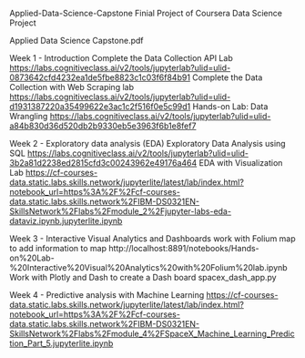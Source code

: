 Applied-Data-Science-Capstone
Finial Project of Coursera Data Science Project

Applied Data Science Capstone.pdf


Week 1 - Introduction
Complete the Data Collection API Lab
https://labs.cognitiveclass.ai/v2/tools/jupyterlab?ulid=ulid-0873642cfd4232ea1de5fbe8823c1c03f6f84b91
Complete the Data Collection with Web Scraping lab
https://labs.cognitiveclass.ai/v2/tools/jupyterlab?ulid=ulid-d1931387220a35499622e3ac1c2f516f0e5c99d1
Hands-on Lab: Data Wrangling
https://labs.cognitiveclass.ai/v2/tools/jupyterlab?ulid=ulid-a84b830d36d520db2b9330eb5e3963f6b1e8fef7

Week 2 - Exploratory data analysis (EDA)
Exploratory Data Analysis using SQL
https://labs.cognitiveclass.ai/v2/tools/jupyterlab?ulid=ulid-3b2a81d2238ed2815cfd3c00243962e49176a464
EDA with Visualization Lab
https://cf-courses-data.static.labs.skills.network/jupyterlite/latest/lab/index.html?notebook_url=https%3A%2F%2Fcf-courses-data.static.labs.skills.network%2FIBM-DS0321EN-SkillsNetwork%2Flabs%2Fmodule_2%2Fjupyter-labs-eda-dataviz.ipynb.jupyterlite.ipynb

Week 3 - Interactive Visual Analytics and Dashboards
work with Folium map to add information to map
http://localhost:8891/notebooks/Hands-on%20Lab-%20Interactive%20Visual%20Analytics%20with%20Folium%20lab.ipynb
Work with Plotly and Dash to create a Dash board
spacex_dash_app.py

Week 4 - Predictive analysis with Machine Learning
https://cf-courses-data.static.labs.skills.network/jupyterlite/latest/lab/index.html?notebook_url=https%3A%2F%2Fcf-courses-data.static.labs.skills.network%2FIBM-DS0321EN-SkillsNetwork%2Flabs%2Fmodule_4%2FSpaceX_Machine_Learning_Prediction_Part_5.jupyterlite.ipynb
